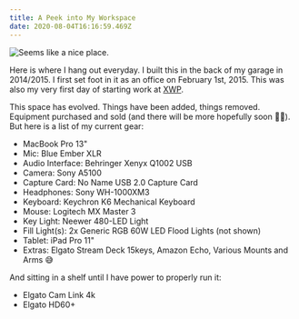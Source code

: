 ```yaml
---
title: A Peek into My Workspace
date: 2020-08-04T16:16:59.469Z
---
```


![Seems like a nice place.](images/a2eade4610ae3d6d869e9f013c5a4fc4b37811de3684c3c0132f2164293d09de.png)  

Here is where I hang out everyday. I built this in the back of my garage in 2014/2015. I first set foot in it as an office on February 1st, 2015. This was also my very first day of starting work at [XWP](https://xwp.co).

This space has evolved. Things have been added, things removed. Equipment purchased and sold (and there will be more hopefully soon 🤞🏻). But here is a list of my current gear:

* MacBook Pro 13"
* Mic: Blue Ember XLR
* Audio Interface: Behringer Xenyx Q1002 USB
* Camera: Sony A5100
* Capture Card: No Name USB 2.0 Capture Card
* Headphones: Sony WH-1000XM3
* Keyboard: Keychron K6 Mechanical Keyboard
* Mouse: Logitech MX Master 3
* Key Light: Neewer 480-LED Light
* Fill Light(s): 2x Generic RGB 60W LED Flood Lights (not shown)
* Tablet: iPad Pro 11"
* Extras: Elgato Stream Deck 15keys, Amazon Echo, Various Mounts and Arms 😅

And sitting in a shelf until I have power to properly run it:

* Elgato Cam Link 4k
* Elgato HD60+
